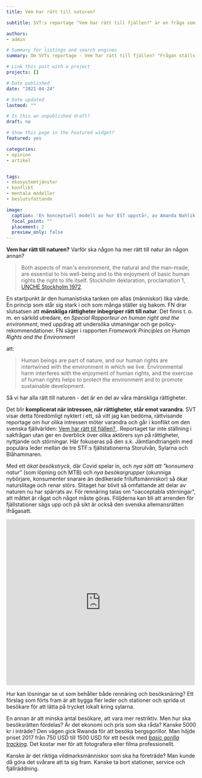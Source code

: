 ```yaml
---
title: Vem har rätt till naturen?

subtitle: SVT:s reportage "Vem har rätt till fjällen?" är en fråga som gäller mycket mer en den svenska fjällvärlden.

authors:
- admin

# Summary for listings and search engines
summary: Om SVTs reportage - Vem har rätt till fjällen? "Frågan ställs just nu på sin spets i Jämtlandsfjällen."

# Link this post with a project
projects: []

# Date published
date: "2021-04-24"

# Date updated
lastmod: ""

# Is this an unpublished draft?
draft: no

# Show this page in the Featured widget?
featured: yes

categories: 
- opinion
- artikel


tags: 
- ekosystemtjänster
- konflikt
- mentala modeller
- beslutsfattande

image:
  caption: 'En konceptuell modell av hur EST uppstår, av Amanda Nahlik.'
  focal_point: ""
  placement: 2
  preview_only: false
---
```


**Vem har rätt till naturen?** Varför ska någon ha mer rätt till natur än någon annan? 

> Both aspects of man's environment, the natural and the man-made, are essential to his well-being and to the enjoyment of basic human rights the right to life itself. Stockholm deklaration, proclamation 1, [UNCHE Stockholm 1972](https://www.un.org/en/conferences/environment/stockholm1972).

En startpunkt  är den humanistiska tanken om allas (människor) lika värde. En princip som står sig stark i och som många ställer sig bakom. FN drar slutsatsen att **mänskliga rättigheter inbegriper rätt till natur**. Det finns t. o. m. en särkild utredare, en *Special Rapporteur on human right and the environment*, med uppdrag att undersöka utmaningar och ge policy-rekommendationer. FN säger i rapporten *Framework Principles on Human Rights and the Environment*

[^1]: 1 https://www.ohchr.org/Documents/Issues/Environment/SREnvironment/FrameworkPrinciplesUserFriendlyVersion.pdf

att:

> Human beings are part of nature, and our human rights are intertwined with the environment in which we live. Environmental harm interferes with the enjoyment of human rights, and the exercise of human rights helps to protect the environment and to promote sustainable development.

Så vi har alla rätt till naturen - det är en del av våra mänskliga rättigheter. 

Det blir **komplicerat när intressen, när rättigheter, står emot varandra**. SVT visar detta föredömligt nyktert i ett, så vitt jag kan bedöma, rättvisande reportage om hur olika intressen möter varandra och går i konflikt om den svenska fjällvärlden: [Vem har rätt till fjällen? ](https://www.svt.se/special/vem-har-ratt-till-fjallen/). Reportaget tar inte ställning i sakfrågan utan ger en överblick över olika aktörers syn på rättigheter, nyttjande och störningar. Här fokuseras på den s.k. Jämtlandtriangeln med populära leder mellan de tre  STF:s fjällstationerna Storulvån, Sylarna och Blåhammaren.

Med ett *ökat besökstryck*, där Covid spelar in, och *nya sätt att "konsumera natur"* (som löpning och MTB) och *nya besökargrupper* (okunniga nybörjare, konsumenter snarare än dedikerade friluftsmänniskor) så ökar naturslitage och renar störs. Slitaget har blivit så omfattande att delar av naturen nu har spärrats av. För rennäring talas  om "oacceptabla störningar", att måttet är rågat och något måste göras. Följderna kan bli att arrenden för fjällstationer sägs upp och på sikt är också den svenska allemansrätten ifrågasatt. 

<iframe width="500" height="440" frameborder="0" src="https://ncase.me/loopy/v1.1/?embed=1&data=[[[1,310,257,1,%22Antal%2520bes%25C3%25B6kare%22,4],[2,640,327,1,%22slitage%22,0],[3,641,151,0.5,%22st%25C3%25B6rningar%22,0],[4,954,244,0.5,%22rensk%25C3%25B6tsel%22,3],[5,362,470,0.5,%22intr%25C3%25A4de%22,5]],[[2,1,94,-1,0],[1,2,89,1,0],[1,3,45,1,0],[5,1,24,-1,0],[2,5,40,1,0],[3,4,50,-1,0]],[],5%5D"></iframe>

Hur kan lösningar se ut som behåller både rennäring och besöksnäring? Ett förslag som förts fram är att bygga fler leder och stationer och sprida ut besökare för att lätta på trycket lokalt kring sylarna. 

En annan är att minska antal besökare, att vara mer restriktiv. Men hur ska besöksrätten fördelas? Är det ekonomi och pris som ska råda? Kanske 5000 kr i inträde? Den vägen gick Rwanda för att besöka bergsgorillor. Man höjde priset 2017 från 750 USD till 1500 USD för ett besök med [*basic gorilla tracking*](https://www.visitrwanda.com/interests/gorilla-tracking/). Det kostar mer för att fotografera eller filma professionellt. 

Kanske är det riktiga vildmarksmänniskor som ska ha företräde? Man kunde då göra det svårare att ta sig fram. Kanske ta bort stationer, service och fjällräddning.


